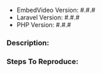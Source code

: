- EmbedVideo Version: #.#.#
- Laravel Version: #.#.#
- PHP Version: #.#.#

### Description:

### Steps To Reproduce:
